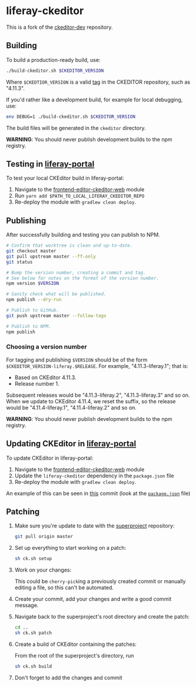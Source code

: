 # liferay-ckeditor

This is a fork of the [ckeditor-dev](https://github.com/ckeditor/ckeditor-dev) repository.


## Building

To build a production-ready build, use:

```sh
./build-ckeditor.sh $CKEDITOR_VERSION
```

Where `$CKEDTIOR_VERSION` is a valid [tag](https://github.com/ckeditor/ckeditor-dev/tags) in the CKEDITOR repository, such as "4.11.3".

If you'd rather like a development build, for example for local debugging, use:

```sh
env DEBUG=1 ./build-ckeditor.sh $CKEDITOR_VERSION
```

The build files will be generated in the `ckeditor` directory.

**WARNING**: You should never publish development builds to the npm registry.

## Testing in [liferay-portal](https://github.com/liferay/liferay-portal)

To test your local CKEditor build in liferay-portal:

1. Navigate to the [frontend-editor-ckeditor-web](https://github.com/liferay/liferay-portal/tree/master/modules/apps/frontend-editor/frontend-editor-ckeditor-web) module
2. Run `yarn add $PATH_TO_LOCAL_LIFERAY_CKEDITOR_REPO`
3. Re-deploy the module with `gradlew clean deploy`.

## Publishing

After successfully building and testing you can publish to NPM.

```sh
# Confirm that worktree is clean and up-to-date.
git checkout master
git pull upstream master --ff-only
git status

# Bump the version number, creating a commit and tag.
# See below for notes on the format of the version number.
npm version $VERSION

# Sanity check what will be published.
npm publish --dry-run

# Publish to GitHub.
git push upstream master --follow-tags

# Publish to NPM.
npm publish
```
### Choosing a version number

For tagging and publishing `$VERSION` should be of the form `$CKEDITOR_VERSION-liferay.$RELEASE`. For example, "4.11.3-liferay.1"; that is:

- Based on CKEditor 4.11.3.
- Release number 1.

Subsequent releases would be "4.11.3-liferay.2", "4.11.3-liferay.3" and so on. When we update to CKEditor 4.11.4, we reset the suffix, so the release would be "4.11.4-liferay.1", "4.11.4-liferay.2" and so on.

**WARNING**: You should never publish development builds to the npm registry.

## Updating CKEditor in [liferay-portal](https://github.com/liferay/liferay-portal)

To update CKEditor in liferay-portal:

1. Navigate to the [frontend-editor-ckeditor-web](https://github.com/liferay/liferay-portal/tree/master/modules/apps/frontend-editor/frontend-editor-ckeditor-web) module
2. Update the `liferay-ckeditor` dependency in the `package.json` file
3. Re-deploy the module with `gradlew clean deploy`.

An example of this can be seen in [this](https://github.com/liferay/liferay-portal/commit/5b2ae3732d96f7f0dec6d35cb4de99f9d389c248) commit (look at the [`package.json`](https://github.com/liferay/liferay-portal/blob/5b2ae3732d96f7f0dec6d35cb4de99f9d389c248/modules/apps/frontend-editor/frontend-editor-ckeditor-web/package.json) file)

## Patching

1. Make sure you're update to date with the [superproject](https://github.com/liferay/liferay-ckeditor) repository:

	```sh
	git pull origin master
	```

2. Set up everything to start working on a patch:

	```sh
	sh ck.sh setup
	```

3. Work on your changes:

	This could be `cherry-pick`ing a previously created commit or manually editing a file, so this can't be automated.

4. Create your commit, add your changes and write a good commit message.

5. Navigate back to the superproject's root directory and create the patch:

	```sh
	cd ..
	sh ck.sh patch
	```

7. Create a build of CKEditor containing the patches:

	From the root of the superproject's directory, run

	```sh
	sh ck.sh build
	```

8. Don't forget to add the changes and commit


